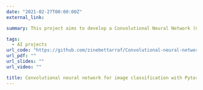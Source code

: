 ```yaml
---
date: "2021-02-27T00:00:00Z"
external_link: 

summary: This project aims to develop a Convolutional Neural Network (CNN) using PyTorch for image classification. The CNN model is be designed to take an image as input and provide a tuple containing the images, corresponding labels, and bounding box coordinates as output.

tags:
  - AI projects 
url_code: "https://github.com/zinebettarraf/Convolutional-neural-network-for-image-classification/tree/main"
url_pdf: ""
url_slides: ""
url_video: ""

title: Convolutional neural network for image classification with Pytorch
---
```

